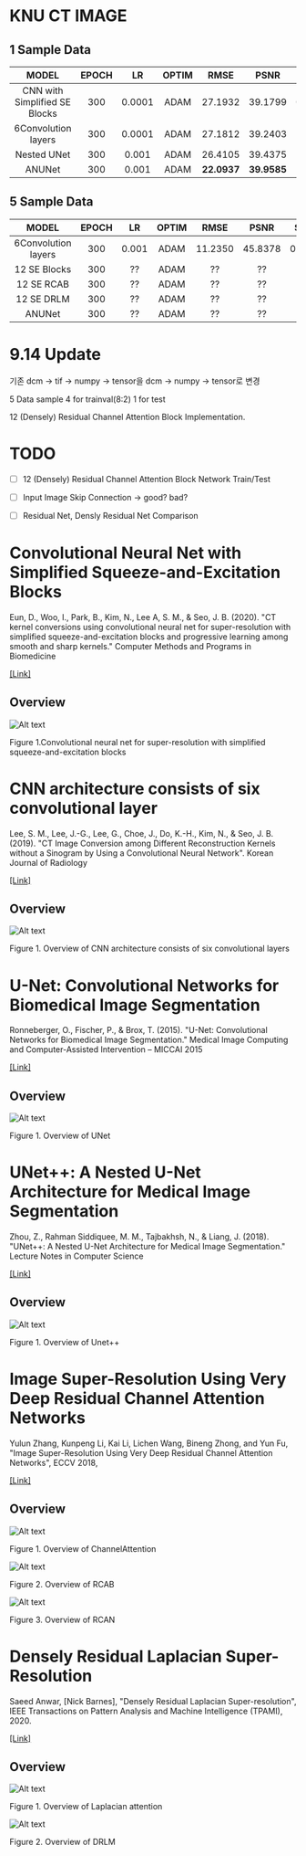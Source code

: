 # KNU CT IMAGE

## 1 Sample Data

|MODEL|EPOCH|LR|OPTIM|RMSE|PSNR|SSIM|
|:------:|:---:|:---:|:---:|:---:|:---:|:---:|
|CNN with Simplified SE Blocks|300|0.0001|ADAM|27.1932|39.1799|**0.9888**|
|6Convolution layers|300|0.0001|ADAM|27.1812|39.2403|0.9875|
|Nested UNet|300|0.001|ADAM|26.4105|39.4375|0.9842|
|ANUNet|300|0.001|ADAM|**22.0937**|**39.9585**|0.9880|

## 5 Sample Data

|MODEL|EPOCH|LR|OPTIM|RMSE|PSNR|SSIM|
|:------:|:---:|:---:|:---:|:---:|:---:|:---:|
|6Convolution layers|300|0.001|ADAM|11.2350|45.8378|0.9883|
|12 SE Blocks|300|??|ADAM|??|??|??|
|12 SE RCAB|300|??|ADAM|??|??|??|
|12 SE DRLM|300|??|ADAM|??|??|??|
|ANUNet|300|??|ADAM|??|??|??|

# 9.14 Update
기존 dcm -> tif -> numpy -> tensor을 dcm -> numpy -> tensor로 변경

5 Data sample 4 for trainval(8:2) 1 for test

12 (Densely) Residual Channel Attention Block Implementation.

# TODO

- [ ] 12 (Densely) Residual Channel Attention Block Network Train/Test

- [ ] Input Image Skip Connection -> good? bad?

- [ ] Residual Net, Densly Residual Net Comparison

# Convolutional Neural Net with Simplified Squeeze-and-Excitation Blocks

Eun, D., Woo, I., Park, B., Kim, N., Lee A, S. M., & Seo, J. B. (2020). "CT kernel conversions using convolutional neural net for super-resolution with simplified squeeze-and-excitation blocks and progressive learning among smooth and sharp kernels." Computer Methods and Programs in Biomedicine

[[Link]](https://www.sciencedirect.com/science/article/abs/pii/S0169260720314486)

## Overview

![Alt text](/Figs/SE.jpg)
 
 Figure 1.Convolutional neural net for super-resolution with simplified squeeze-and-excitation blocks

# CNN architecture consists of six convolutional layer

Lee, S. M., Lee, J.-G., Lee, G., Choe, J., Do, K.-H., Kim, N., & Seo, J. B. (2019). "CT Image Conversion among Different Reconstruction Kernels without a Sinogram by Using a Convolutional Neural Network". Korean Journal of Radiology

[[Link]](https://pc.kjronline.org/DOIx.php?id=10.3348/kjr.2018.0249)

## Overview

![Alt text](/Figs/6Conv.jpg)
 
 Figure 1. Overview of CNN architecture consists of six convolutional layers

# U-Net: Convolutional Networks for Biomedical Image Segmentation

Ronneberger, O., Fischer, P., & Brox, T. (2015). "U-Net: Convolutional Networks for Biomedical Image Segmentation." Medical Image Computing and Computer-Assisted Intervention – MICCAI 2015

[[Link]](https://arxiv.org/pdf/1505.04597v1.pdf)

## Overview

![Alt text](/Figs/Unet.JPG)
 
 Figure 1. Overview of UNet

# UNet++: A Nested U-Net Architecture for Medical Image Segmentation

Zhou, Z., Rahman Siddiquee, M. M., Tajbakhsh, N., & Liang, J. (2018). "UNet++: A Nested U-Net Architecture for Medical Image Segmentation." Lecture Notes in Computer Science

[[Link]](https://arxiv.org/pdf/1807.10165.pdf)

## Overview

![Alt text](/Figs/Unet++.JPG)
 
 Figure 1. Overview of Unet++

# Image Super-Resolution Using Very Deep Residual Channel Attention Networks

Yulun Zhang, Kunpeng Li, Kai Li, Lichen Wang, Bineng Zhong, and Yun Fu, "Image Super-Resolution Using Very Deep Residual Channel Attention Networks", ECCV 2018,

[[Link]](https://arxiv.org/pdf/1807.02758.pdf)

## Overview

![Alt text](/Figs/CA.png)
 
 Figure 1. Overview of ChannelAttention

![Alt text](/Figs/RCAB.png)
 
 Figure 2. Overview of RCAB

![Alt text](/Figs/RCAN.png)
 
 Figure 3. Overview of RCAN

 # Densely Residual Laplacian Super-Resolution

Saeed Anwar, [Nick Barnes], "Densely Residual Laplacian Super-resolution", IEEE Transactions on Pattern Analysis and Machine Intelligence (TPAMI), 2020.

[[Link]](https://arxiv.org/pdf/1906.12021v2.pdf)

## Overview

![Alt text](/Figs/LaAttention.JPG)
 
 Figure 1. Overview of Laplacian attention

![Alt text](/Figs/DRLM.JPG)
 
 Figure 2. Overview of DRLM

